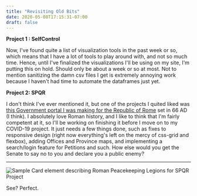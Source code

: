 ```yaml
---
title: "Revisiting Old Bits"
date: 2020-05-08T17:15:31-07:00
draft: false
---
```


**Project 1 : SelfControl**

Now, I've found quite a list of visualization tools in the past week or so, which means that I have a lot of tools to play around with, and not so much time. Hence, until I've finalized the visualizations I'll be using on my site, I'm putting this on hold. Should only be about a week or so at most. Not to mention sanitizing the damn csv files I get is extremely annoying work because I haven't had time to automate the dataframes just yet.

**Project 2: SPQR**

I don't think I've ever mentioned it, but one of the projects I quited liked was [this Government portal I was making for the Republic of Rome](https://github.com/AIndoria/ResPublicaRomana/) set in 66 AD (I think). I absolutely love Roman history, and I like to think that I'm fairly competent at it, so I'll be working on finishing it before I move on to my COVID-19 project.
It just needs a few things done, such as fixes to responsive design (right now everything's left on the mercy of css-grid and flexbox), adding Offices and Province maps, and implementing a search/login feature for Petitions and such.
How else would you get the Senate to say no to you and declare you a public enemy?

---

![Sample Card element describing Roman Peacekeeping Legions for SPQR Project](https://c-v.sh/bmeMnfcQtbVs#c)

See? Perfect.
